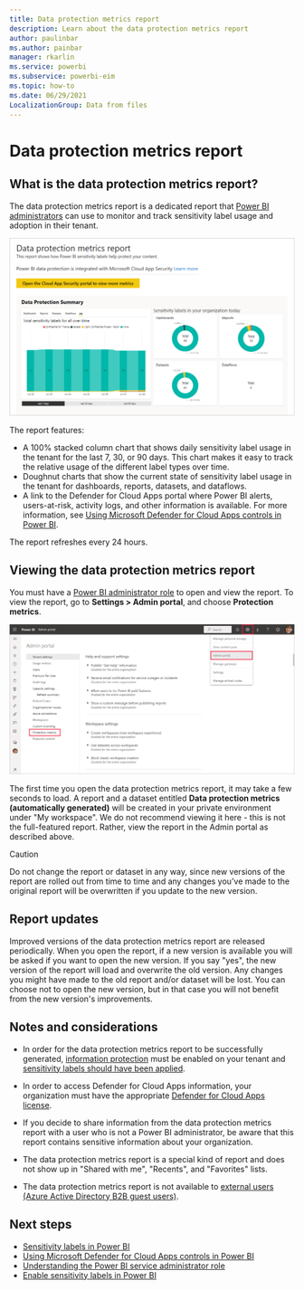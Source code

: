 ```yaml
---
title: Data protection metrics report
description: Learn about the data protection metrics report
author: paulinbar
ms.author: painbar
manager: rkarlin
ms.service: powerbi
ms.subservice: powerbi-eim
ms.topic: how-to
ms.date: 06/29/2021
LocalizationGroup: Data from files
---
```

# Data protection metrics report

## What is the data protection metrics report?

The data protection metrics report is a dedicated report that [Power BI administrators](./service-admin-role.md) can use to  monitor and track sensitivity label usage and adoption in their tenant.

![Data protection metrics report](./media/service-security-data-protection-metrics-report/protection-metrics-seven-days-1.png)

The report features:

* A 100% stacked column chart that shows daily sensitivity label usage in the tenant for the last 7, 30, or 90 days. This chart makes it easy to track the relative usage of the different label types over time.
* Doughnut charts that show the current state of sensitivity label usage in the tenant for dashboards, reports, datasets, and dataflows.
* A link to the Defender for Cloud Apps portal where Power BI alerts, users-at-risk, activity logs, and other information is available. For more information, see [Using Microsoft Defender for Cloud Apps controls in Power BI](./service-security-using-defender-for-cloud-apps-controls.md).

The report refreshes every 24 hours.

## Viewing the data protection metrics report

You must have a [Power BI administrator role](./service-admin-role.md) to open and view the report.
To view the report, go to **Settings > Admin portal**, and choose **Protection metrics**.

![protection metrics admin portal](./media/service-security-data-protection-metrics-report/protection-metrics-admin-portal.png)

The first time you open the data protection metrics report, it may take a few seconds to load. A report and a dataset entitled **Data protection metrics (automatically generated)** will be created in your private environment under "My workspace". We do not recommend viewing it here - this is not the full-featured report. Rather, view the report in the Admin portal as described above.

> [!CAUTION]
> Do not change the report or dataset in any way, since new versions of the report are rolled out from time to time and any changes you've made to the original report will be overwritten if you update to the new version.

## Report updates

Improved versions of the data protection metrics report are released periodically. When you open the report, if a new version is available you will be asked if you want to open the new version. If you say "yes", the new version of the report will load and overwrite the old version. Any changes you might have made to the old report and/or dataset will be lost. You can choose not to open the new version, but in that case you will not benefit from the new version's improvements.

## Notes and considerations

* In order for the data protection metrics report to be successfully generated, [information protection](./service-security-enable-data-sensitivity-labels.md) must be enabled on your tenant and [sensitivity labels should have been applied](./service-security-apply-data-sensitivity-labels.md).
* In order to access Defender for Cloud Apps information, your organization must have the appropriate [Defender for Cloud Apps license](./service-security-using-defender-for-cloud-apps-controls.md#defender-for-cloud-apps-licensing).
* If you decide to share information from the data protection metrics report with a user who is not a Power BI administrator, be aware that this report contains sensitive information about your organization.
* The data protection metrics report is a special kind of report and does not show up in "Shared with me", "Recents", and "Favorites" lists.

* The data protection metrics report is not available to [external users (Azure Active Directory B2B guest users)](./service-admin-azure-ad-b2b.md).

## Next steps

* [Sensitivity labels in Power BI](./service-security-sensitivity-label-overview.md)
* [Using Microsoft Defender for Cloud Apps controls in Power BI](service-security-using-defender-for-cloud-apps-controls.md)
* [Understanding the Power BI service administrator role](service-admin-role.md)
* [Enable sensitivity labels in Power BI](service-security-enable-data-sensitivity-labels.md)
